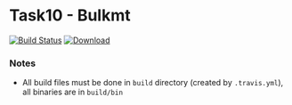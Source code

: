 # Task10 - Bulkmt
[![Build Status](https://travis-ci.com/mkvdv/otus-cpp-2018.svg?branch=task10)](https://travis-ci.com/mkvdv/otus-cpp-2018)
[![Download](https://api.bintray.com/packages/mkvdv/otus10/bulkmt/images/download.svg)](https://bintray.com/mkvdv/otus10/bulkmt/_latestVersion)

### Notes
* All build files must be done in `build` directory (created by `.travis.yml`), all binaries are in `build/bin`
